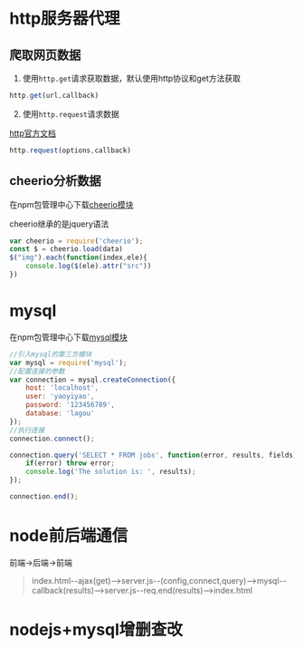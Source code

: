 # http服务器代理

## 爬取网页数据
1. 使用`http.get`请求获取数据，默认使用http协议和get方法获取
```js
http.get(url,callback)
```


2. 使用`http.request`请求数据

[http官方文档](http://nodejs.cn/api/http.html#http_http_get_options_callback)
```js
http.request(options,callback)
```

## cheerio分析数据

在npm包管理中心下载[cheerio模块](https://www.npmjs.com/package/cheerio)

cheerio继承的是jquery语法
```js
var cheerio = require('cheerio');
const $ = cheerio.load(data)
$("img").each(function(index,ele){
	console.log($(ele).attr("src"))
})
```

# mysql

在npm包管理中心下载[mysql模块](https://www.npmjs.com/package/mysql)
```js
//引入mysql的第三方模块
var mysql = require('mysql');
//配置连接的参数
var connection = mysql.createConnection({
	host: 'localhost',
	user: 'yaoyiyao',
	password: '123456789',
	database: 'lagou'
});
//执行连接
connection.connect();

connection.query('SELECT * FROM jobs', function(error, results, fields) {
	if(error) throw error;
	console.log('The solution is: ', results);
});

connection.end();
```

# node前后端通信

前端->后端->前端

> index.html--ajax(get)-->server.js--(config,connect,query)-->mysql--callback(results)-->server.js--req.end(results)-->index.html

# nodejs+mysql增删查改
